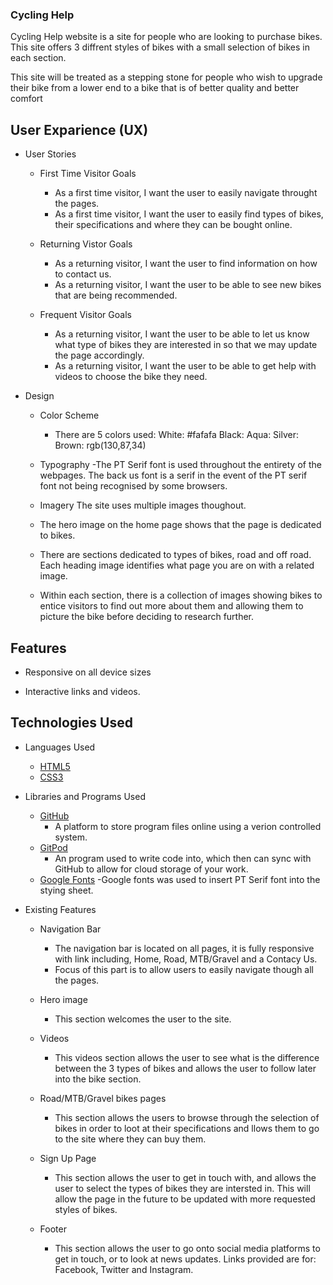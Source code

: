 ### Cycling Help

Cycling Help website is a  site for people who are looking to purchase bikes. This site offers 3 diffrent styles of bikes with a small selection of bikes in each section. 

This site will be treated as a stepping stone for people who wish to upgrade their bike from a lower end to a bike that is of better quality and better comfort

## User Exparience (UX)

- User Stories
    -   First Time Visitor Goals
        - As a first time visitor, I want the user to easily navigate throught the pages.
        - As a first time visitor, I want the user to easily find types of bikes, their specifications and where they can be bought online. 

    - Returning Vistor Goals
        - As a returning visitor, I want the user to find information on how to contact us.
        - As a returning visitor, I want the user to be able to see new bikes that are being recommended. 

    - Frequent Visitor Goals
        - As a returning visitor, I want the user to be able to let us know what type of bikes they are interested in so that we may update the page accordingly.
        - As a returning visitor, I want the user to be able to get help with videos to choose the bike they need.

- Design

    - Color Scheme
        - There are 5 colors used:
        White: #fafafa
        Black:
        Aqua:
        Silver:
        Brown: rgb(130,87,34)

    - Typography
        -The PT Serif font is used throughout the entirety of the webpages. The back us font is a serif in the event of the PT serif font not being recognised by some browsers. 
    
    - Imagery
    The site uses multiple images thoughout. 

    - The hero image on the home page shows that the page is dedicated to bikes. 
    - There are sections dedicated to types of bikes, road and off road. Each heading image identifies what page you are on with a related image. 
    - Within each section, there is a collection of images showing bikes to entice visitors to find out more about them and allowing them to picture the bike before deciding to research further. 

## Features 
- Responsive on all device sizes
    <!-- show link to responive page -->

- Interactive links and videos.

## Technologies Used

- Languages Used
    - [HTML5](https://en.wikipedia.org/wiki/HTML5)
    -   [CSS3](https://en.wikipedia.org/wiki/Cascading_Style_Sheets)

- Libraries and Programs Used
    - [GitHub](https://github.com/)
        - A platform to store program files online using a verion controlled system. 
    - [GitPod](https://www.gitpod.io/)
        - An program used to write code into, which then can sync with GitHub to allow for cloud storage of your work. 
    - [Google Fonts](https://fonts.google.com/)
        -Google fonts was used to insert PT Serif font into the stying sheet. 

- Existing Features
    - Navigation Bar
        - The navigation bar is located on all pages, it is fully responsive with link including, Home, Road, MTB/Gravel and a Contacy Us.
        - Focus of this part is to allow users to easily navigate though all the pages.

    - Hero image
        - This section welcomes the user to the site. 
    
    - Videos
        - This videos section allows the user to see what is the difference between the 3 types of bikes and allows the user to follow later into the bike section. 

    - Road/MTB/Gravel bikes pages
        - This section allows the users to browse through the selection of bikes in order to loot at their specifications and llows them to go to the site where they can buy them.
    
    - Sign Up Page
        - This section allows the user to get in touch with, and allows the user to select the types of bikes they are intersted in. This will allow the page in the future to be updated with more requested styles of bikes. 
    - Footer 
        - This section allows the user to go onto social media platforms to get in touch, or to look at news updates. 
        Links provided are for: Facebook, Twitter and Instagram. 